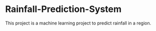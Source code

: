 # Rainfall-Prediction-System
This project is a machine learning project to predict rainfall in a region.
